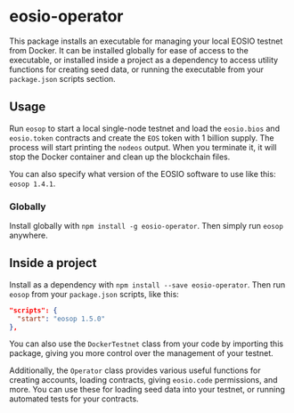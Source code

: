 # eosio-operator

This package installs an executable for managing your local
EOSIO testnet from Docker.
It can be installed globally for ease of access to the
executable, or installed inside a project as a dependency
to access utility functions for creating seed data, or running
the executable from your `package.json` scripts section.

## Usage

Run `eosop` to start a local single-node testnet and load the
`eosio.bios` and `eosio.token` contracts and create the `EOS`
token with 1 billion supply. The process will start printing the
`nodeos` output. When you terminate it, it will stop the Docker
container and clean up the blockchain files.

You can also specify what version of the EOSIO software to use
like this: `eosop 1.4.1`.

### Globally

Install globally with `npm install -g eosio-operator`. Then simply
run `eosop` anywhere.

## Inside a project

Install as a dependency with `npm install --save eosio-operator`.
Then run `eosop` from your `package.json` scripts, like this:

```json
"scripts": {
  "start": "eosop 1.5.0"
},
```

You can also use the `DockerTestnet` class from your code by
importing this package, giving you more control over the
management of your testnet.

Additionally, the `Operator` class provides various useful
functions for creating accounts, loading contracts, giving
`eosio.code` permissions, and more. You can use these for
loading seed data into your testnet, or running automated tests
for your contracts.
